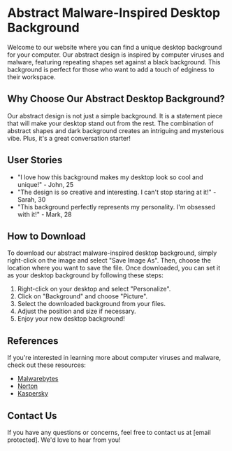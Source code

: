 <!--font:Great Vibes-->

# Abstract Malware-Inspired Desktop Background

Welcome to our website where you can find a unique desktop background for your computer. Our abstract design is inspired by computer viruses and malware, featuring repeating shapes set against a black background. This background is perfect for those who want to add a touch of edginess to their workspace.

## Why Choose Our Abstract Desktop Background?

Our abstract design is not just a simple background. It is a statement piece that will make your desktop stand out from the rest. The combination of abstract shapes and dark background creates an intriguing and mysterious vibe. Plus, it's a great conversation starter!

## User Stories

- "I love how this background makes my desktop look so cool and unique!" - John, 25
- "The design is so creative and interesting. I can't stop staring at it!" - Sarah, 30
- "This background perfectly represents my personality. I'm obsessed with it!" - Mark, 28

## How to Download

To download our abstract malware-inspired desktop background, simply right-click on the image and select "Save Image As". Then, choose the location where you want to save the file. Once downloaded, you can set it as your desktop background by following these steps:

1. Right-click on your desktop and select "Personalize".
2. Click on "Background" and choose "Picture".
3. Select the downloaded background from your files.
4. Adjust the position and size if necessary.
5. Enjoy your new desktop background!

## References

If you're interested in learning more about computer viruses and malware, check out these resources:

- [Malwarebytes](#)
- [Norton](#)
- [Kaspersky](#)

## Contact Us

If you have any questions or concerns, feel free to contact us at [email protected]. We'd love to hear from you!

<!--

Write me content for website with wallpaper which alt text is:

"A wallpaper with a repeating pattern of abstract shapes inspired by computer viruses and malware, set against a black background."

The name/title of the page should not be 1:1 copy of the alt text but rather a real content of the website which is using this wallpaper.

- Use markdown format 
- Start with heading
- Heading should be short and concise
- The content should look like a real website 
- The website should not be about the wallpaper, wallpaper is just a related background
- Heading should be contain work "wallpaper" or "background"
- Include real sections like references, contact, user stories, etc. use things relevant to the page purpose.
- Feel free to use structure like headings, bullets, numbering, blockquotes, paragraphs, horizontal lines, etc.
- You can use formatting like bold or _italic_
- You can include UTF-8 emojis
- Links should be only #hash anchors (and you can refer to the document itself)
- Do not include images


---


# Malware-Inspired Wallpaper for Your Desktop Background

Welcome to our website where you can find a unique wallpaper for your desktop background. Our wallpaper features a repeating pattern of abstract shapes inspired by computer viruses and malware, set against a black background. This wallpaper is perfect for those who want to add a touch of edginess to their desktop.

## Why Choose Our Malware-Inspired Wallpaper?

Our wallpaper is not just a simple design. It is a statement piece that will make your desktop stand out from the rest. The combination of abstract shapes and dark background creates an intriguing and mysterious vibe. Plus, it's a great conversation starter!

## User Stories

- "I love how this wallpaper makes my desktop look so cool and unique!" - John, 25
- "The design is so creative and interesting. I can't stop staring at it!" - Sarah, 30
- "This wallpaper perfectly represents my personality. I'm obsessed with it!" - Mark, 28

## How to Download

To download our malware-inspired wallpaper, simply right-click on the image and select "Save Image As". Then, choose the location where you want to save the file. Once downloaded, you can set it as your desktop background by following these steps:

1. Right-click on your desktop and select "Personalize".
2. Click on "Background" and choose "Picture".
3. Select the downloaded wallpaper from your files.
4. Adjust the position and size if necessary.
5. Enjoy your new desktop background!

## References

If you're interested in learning more about computer viruses and malware, check out these resources:

- [Malwarebytes](#)
- [Norton](#)
- [Kaspersky](#)

## Contact Us

If you have any questions or concerns, feel free to contact us at [email protected]. We'd love to hear from you!


---


Heading should not include word "wallpaper". The website should not be about the wallpaper itself, wallpaper is just a related background, rewrite whole content.


---


# Abstract Malware-Inspired Desktop Background

Welcome to our website where you can find a unique desktop background for your computer. Our abstract design is inspired by computer viruses and malware, featuring repeating shapes set against a black background. This background is perfect for those who want to add a touch of edginess to their workspace.

## Why Choose Our Abstract Desktop Background?

Our abstract design is not just a simple background. It is a statement piece that will make your desktop stand out from the rest. The combination of abstract shapes and dark background creates an intriguing and mysterious vibe. Plus, it's a great conversation starter!

## User Stories

- "I love how this background makes my desktop look so cool and unique!" - John, 25
- "The design is so creative and interesting. I can't stop staring at it!" - Sarah, 30
- "This background perfectly represents my personality. I'm obsessed with it!" - Mark, 28

## How to Download

To download our abstract malware-inspired desktop background, simply right-click on the image and select "Save Image As". Then, choose the location where you want to save the file. Once downloaded, you can set it as your desktop background by following these steps:

1. Right-click on your desktop and select "Personalize".
2. Click on "Background" and choose "Picture".
3. Select the downloaded background from your files.
4. Adjust the position and size if necessary.
5. Enjoy your new desktop background!

## References

If you're interested in learning more about computer viruses and malware, check out these resources:

- [Malwarebytes](#)
- [Norton](#)
- [Kaspersky](#)

## Contact Us

If you have any questions or concerns, feel free to contact us at [email protected]. We'd love to hear from you!

-->
